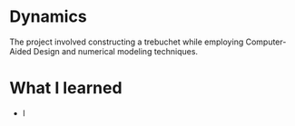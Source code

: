 # Dynamics
The project involved constructing a trebuchet while
employing Computer-Aided Design and numerical modeling techniques.
# What I learned
- l
